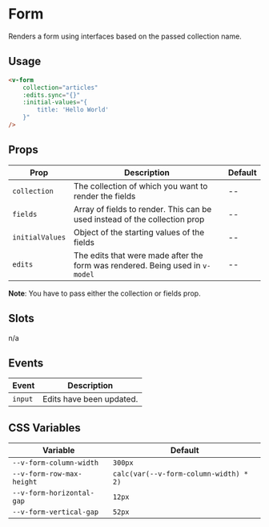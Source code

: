 # Form
Renders a form using interfaces based on the passed collection name.

## Usage
```html
<v-form
	collection="articles"
	:edits.sync="{}"
	:initial-values="{
		title: 'Hello World'
	}"
/>
```

## Props
| Prop            | Description                                                                   | Default |
|-----------------|-------------------------------------------------------------------------------|---------|
| `collection`    | The collection of which you want to render the fields                         | --      |
| `fields`        | Array of fields to render. This can be used instead of the collection prop    | --      |
| `initialValues` | Object of the starting values of the fields                                   | --      |
| `edits`         | The edits that were made after the form was rendered. Being used in `v-model` | --      |

**Note**: You have to pass either the collection or fields prop.

## Slots
n/a

## Events
| Event   | Description              |
|---------|--------------------------|
| `input` | Edits have been updated. |

## CSS Variables
| Variable                  | Default                                |
|---------------------------|----------------------------------------|
| `--v-form-column-width`   | `300px`                                |
| `--v-form-row-max-height` | `calc(var(--v-form-column-width) * 2)` |
| `--v-form-horizontal-gap` | `12px`                                 |
| `--v-form-vertical-gap`   | `52px`                                 |
